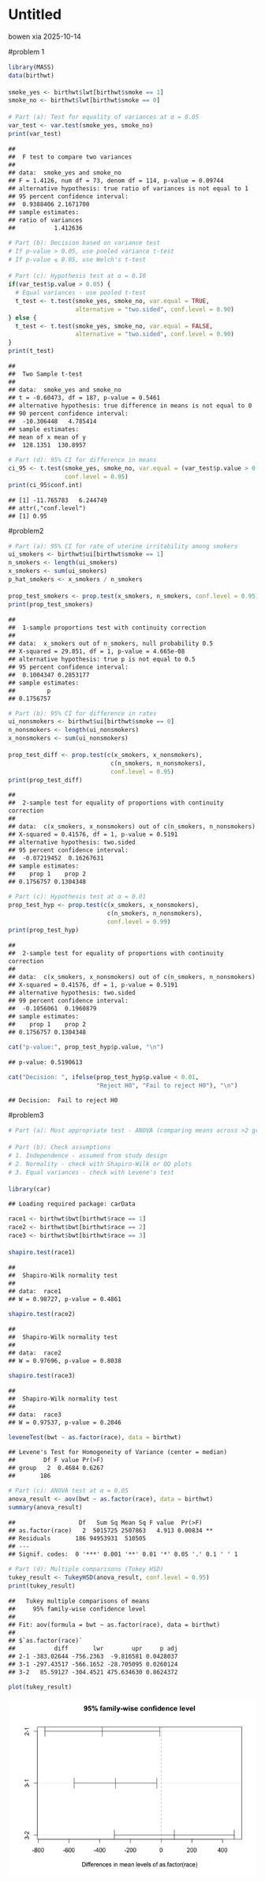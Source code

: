 Untitled
================
bowen xia
2025-10-14

\#problem 1

``` r
library(MASS)
data(birthwt)

smoke_yes <- birthwt$lwt[birthwt$smoke == 1]
smoke_no <- birthwt$lwt[birthwt$smoke == 0]

# Part (a): Test for equality of variances at α = 0.05
var_test <- var.test(smoke_yes, smoke_no)
print(var_test)
```

    ## 
    ##  F test to compare two variances
    ## 
    ## data:  smoke_yes and smoke_no
    ## F = 1.4126, num df = 73, denom df = 114, p-value = 0.09744
    ## alternative hypothesis: true ratio of variances is not equal to 1
    ## 95 percent confidence interval:
    ##  0.9388406 2.1671700
    ## sample estimates:
    ## ratio of variances 
    ##           1.412636

``` r
# Part (b): Decision based on variance test
# If p-value > 0.05, use pooled variance t-test
# If p-value ≤ 0.05, use Welch's t-test

# Part (c): Hypothesis test at α = 0.10
if(var_test$p.value > 0.05) {
  # Equal variances - use pooled t-test
  t_test <- t.test(smoke_yes, smoke_no, var.equal = TRUE, 
                   alternative = "two.sided", conf.level = 0.90)
} else {
  t_test <- t.test(smoke_yes, smoke_no, var.equal = FALSE, 
                   alternative = "two.sided", conf.level = 0.90)
}
print(t_test)
```

    ## 
    ##  Two Sample t-test
    ## 
    ## data:  smoke_yes and smoke_no
    ## t = -0.60473, df = 187, p-value = 0.5461
    ## alternative hypothesis: true difference in means is not equal to 0
    ## 90 percent confidence interval:
    ##  -10.306448   4.785414
    ## sample estimates:
    ## mean of x mean of y 
    ##  128.1351  130.8957

``` r
# Part (d): 95% CI for difference in means
ci_95 <- t.test(smoke_yes, smoke_no, var.equal = (var_test$p.value > 0.05), 
                conf.level = 0.95)
print(ci_95$conf.int)
```

    ## [1] -11.765783   6.244749
    ## attr(,"conf.level")
    ## [1] 0.95

\#problem2

``` r
# Part (a): 95% CI for rate of uterine irritability among smokers
ui_smokers <- birthwt$ui[birthwt$smoke == 1]
n_smokers <- length(ui_smokers)
x_smokers <- sum(ui_smokers)
p_hat_smokers <- x_smokers / n_smokers

prop_test_smokers <- prop.test(x_smokers, n_smokers, conf.level = 0.95)
print(prop_test_smokers)
```

    ## 
    ##  1-sample proportions test with continuity correction
    ## 
    ## data:  x_smokers out of n_smokers, null probability 0.5
    ## X-squared = 29.851, df = 1, p-value = 4.665e-08
    ## alternative hypothesis: true p is not equal to 0.5
    ## 95 percent confidence interval:
    ##  0.1004347 0.2853177
    ## sample estimates:
    ##         p 
    ## 0.1756757

``` r
# Part (b): 95% CI for difference in rates
ui_nonsmokers <- birthwt$ui[birthwt$smoke == 0]
n_nonsmokers <- length(ui_nonsmokers)
x_nonsmokers <- sum(ui_nonsmokers)

prop_test_diff <- prop.test(c(x_smokers, x_nonsmokers), 
                             c(n_smokers, n_nonsmokers), 
                             conf.level = 0.95)
print(prop_test_diff)
```

    ## 
    ##  2-sample test for equality of proportions with continuity correction
    ## 
    ## data:  c(x_smokers, x_nonsmokers) out of c(n_smokers, n_nonsmokers)
    ## X-squared = 0.41576, df = 1, p-value = 0.5191
    ## alternative hypothesis: two.sided
    ## 95 percent confidence interval:
    ##  -0.07219452  0.16267631
    ## sample estimates:
    ##    prop 1    prop 2 
    ## 0.1756757 0.1304348

``` r
# Part (c): Hypothesis test at α = 0.01
prop_test_hyp <- prop.test(c(x_smokers, x_nonsmokers), 
                            c(n_smokers, n_nonsmokers), 
                            conf.level = 0.99)
print(prop_test_hyp)
```

    ## 
    ##  2-sample test for equality of proportions with continuity correction
    ## 
    ## data:  c(x_smokers, x_nonsmokers) out of c(n_smokers, n_nonsmokers)
    ## X-squared = 0.41576, df = 1, p-value = 0.5191
    ## alternative hypothesis: two.sided
    ## 99 percent confidence interval:
    ##  -0.1056061  0.1960879
    ## sample estimates:
    ##    prop 1    prop 2 
    ## 0.1756757 0.1304348

``` r
cat("p-value:", prop_test_hyp$p.value, "\n")
```

    ## p-value: 0.5190613

``` r
cat("Decision: ", ifelse(prop_test_hyp$p.value < 0.01, 
                         "Reject H0", "Fail to reject H0"), "\n")
```

    ## Decision:  Fail to reject H0

\#problem3

``` r
# Part (a): Most appropriate test - ANOVA (comparing means across >2 groups)

# Part (b): Check assumptions
# 1. Independence - assumed from study design
# 2. Normality - check with Shapiro-Wilk or QQ plots
# 3. Equal variances - check with Levene's test

library(car)
```

    ## Loading required package: carData

``` r
race1 <- birthwt$bwt[birthwt$race == 1]
race2 <- birthwt$bwt[birthwt$race == 2]
race3 <- birthwt$bwt[birthwt$race == 3]

shapiro.test(race1)
```

    ## 
    ##  Shapiro-Wilk normality test
    ## 
    ## data:  race1
    ## W = 0.98727, p-value = 0.4861

``` r
shapiro.test(race2)
```

    ## 
    ##  Shapiro-Wilk normality test
    ## 
    ## data:  race2
    ## W = 0.97696, p-value = 0.8038

``` r
shapiro.test(race3)
```

    ## 
    ##  Shapiro-Wilk normality test
    ## 
    ## data:  race3
    ## W = 0.97537, p-value = 0.2046

``` r
leveneTest(bwt ~ as.factor(race), data = birthwt)
```

    ## Levene's Test for Homogeneity of Variance (center = median)
    ##        Df F value Pr(>F)
    ## group   2  0.4684 0.6267
    ##       186

``` r
# Part (c): ANOVA test at α = 0.05
anova_result <- aov(bwt ~ as.factor(race), data = birthwt)
summary(anova_result)
```

    ##                  Df   Sum Sq Mean Sq F value  Pr(>F)   
    ## as.factor(race)   2  5015725 2507863   4.913 0.00834 **
    ## Residuals       186 94953931  510505                   
    ## ---
    ## Signif. codes:  0 '***' 0.001 '**' 0.01 '*' 0.05 '.' 0.1 ' ' 1

``` r
# Part (d): Multiple comparisons (Tukey HSD)
tukey_result <- TukeyHSD(anova_result, conf.level = 0.95)
print(tukey_result)
```

    ##   Tukey multiple comparisons of means
    ##     95% family-wise confidence level
    ## 
    ## Fit: aov(formula = bwt ~ as.factor(race), data = birthwt)
    ## 
    ## $`as.factor(race)`
    ##           diff       lwr        upr     p adj
    ## 2-1 -383.02644 -756.2363  -9.816581 0.0428037
    ## 3-1 -297.43517 -566.1652 -28.705095 0.0260124
    ## 3-2   85.59127 -304.4521 475.634630 0.8624372

``` r
plot(tukey_result)
```

![](p8130-hw3_files/figure-gfm/unnamed-chunk-3-1.png)<!-- -->
